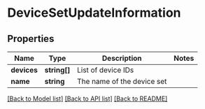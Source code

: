 # DeviceSetUpdateInformation

## Properties
Name | Type | Description | Notes
------------ | ------------- | ------------- | -------------
**devices** | **string[]** | List of device IDs | 
**name** | **string** | The name of the device set | 

[[Back to Model list]](../README.md#documentation-for-models) [[Back to API list]](../README.md#documentation-for-api-endpoints) [[Back to README]](../README.md)


